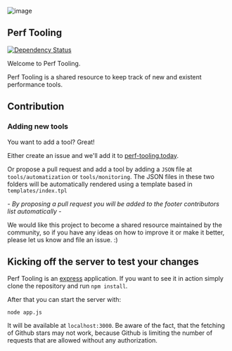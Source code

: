 ![image](https://raw.githubusercontent.com/stefanjudis/perf-tooling/master/perf-tooling.jpg)

## Perf Tooling

[![Dependency Status](https://david-dm.org/stefanjudis/perf-tooling.svg)](https://david-dm.org/stefanjudis/perf-tooling)

Welcome to Perf Tooling.

Perf Tooling is a shared resource to keep track of new and existent performance tools.

## Contribution

### Adding new tools

You want to add a tool? Great!

Either create an issue and we'll add it to [perf-tooling.today](http://perf-tooling.today).

Or propose a pull request and add a tool by adding a `JSON` file at `tools/automatization` or `tools/monitoring`. The JSON files in these two folders will be automatically rendered using a template based in `templates/index.tpl`

*- By proposing a pull request you will be added to the footer contributors list automatically -*

We would like this project to become a shared resource maintained by the community, so if you have any ideas on how to improve it or make it better, please let us know and file an issue. :)


## Kicking off the server to test your changes

Perf Tooling is an [express](http://expressjs.com/) application. If you want to see it in action simply clone the repository and run `npm install`.

After that you can start the server with:

```
node app.js
```

It will be available at `localhost:3000`.
Be aware of the fact, that the fetching of Github stars may not work, because Github is limiting the number of requests that are allowed without any authorization.
